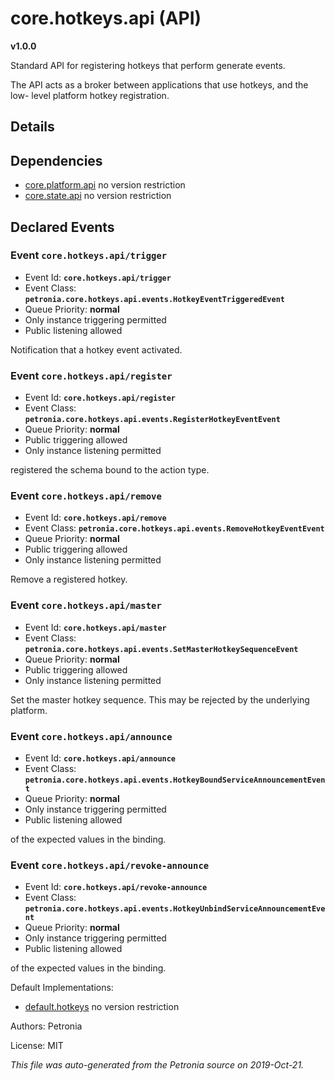 # core.hotkeys.api (API)
**v1.0.0**

Standard API for registering hotkeys that perform generate events.


The API acts as a broker between applications that use hotkeys, and the low-
level platform hotkey registration.

## Details


## Dependencies

* [core.platform.api](core.platform.api.md)
  no version restriction
* [core.state.api](core.state.api.md)
  no version restriction




## Declared Events


### Event `core.hotkeys.api/trigger`

* Event Id: **`core.hotkeys.api/trigger`**
* Event Class: **`petronia.core.hotkeys.api.events.HotkeyEventTriggeredEvent`**
* Queue Priority: **normal**
* Only instance triggering permitted
* Public listening allowed

Notification that a hotkey event activated.



### Event `core.hotkeys.api/register`

* Event Id: **`core.hotkeys.api/register`**
* Event Class: **`petronia.core.hotkeys.api.events.RegisterHotkeyEventEvent`**
* Queue Priority: **normal**
* Public triggering allowed
* Only instance listening permitted

registered the schema bound to the action type.



### Event `core.hotkeys.api/remove`

* Event Id: **`core.hotkeys.api/remove`**
* Event Class: **`petronia.core.hotkeys.api.events.RemoveHotkeyEventEvent`**
* Queue Priority: **normal**
* Public triggering allowed
* Only instance listening permitted

Remove a registered hotkey.



### Event `core.hotkeys.api/master`

* Event Id: **`core.hotkeys.api/master`**
* Event Class: **`petronia.core.hotkeys.api.events.SetMasterHotkeySequenceEvent`**
* Queue Priority: **normal**
* Public triggering allowed
* Only instance listening permitted

Set the master hotkey sequence.  This may be rejected by the underlying platform.



### Event `core.hotkeys.api/announce`

* Event Id: **`core.hotkeys.api/announce`**
* Event Class: **`petronia.core.hotkeys.api.events.HotkeyBoundServiceAnnouncementEvent`**
* Queue Priority: **normal**
* Only instance triggering permitted
* Public listening allowed

of the expected values in the binding.



### Event `core.hotkeys.api/revoke-announce`

* Event Id: **`core.hotkeys.api/revoke-announce`**
* Event Class: **`petronia.core.hotkeys.api.events.HotkeyUnbindServiceAnnouncementEvent`**
* Queue Priority: **normal**
* Only instance triggering permitted
* Public listening allowed

of the expected values in the binding.







Default Implementations:
* [default.hotkeys](default.hotkeys.md)
  no version restriction


Authors: Petronia

License: MIT

*This file was auto-generated from the Petronia source on 2019-Oct-21.*
